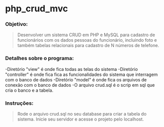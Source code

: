 # php_crud_mvc

### Objetivo: 

>Desenvolver um sistema CRUD em PHP e MySQL para cadastro de funcionários com os dados pessoas do funcionário, incluindo foto e  também tabelas relacionais para cadastro de N números de telefone.

### Detalhes sobre o programa:

-Diretório "view" é onde fica todas as telas do sistema
-Diretório "controller" é onde fica fica as funcionalidades do sistema que interragem com o banco de dados
-Diretório "model" é onde fica os arquivos de conexão com o banco de dados
-O arquivo crud.sql é o scrip em sql que cria o banco e a tabela.

### Instruções:

>Rode o arquivo crud.sql no seu database para criar a tabela do sistema. 
>Inicie seu servidor e acesse o projeto pelo localhost.
